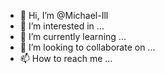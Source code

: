 - 👋 Hi, I’m @Michael-Ill
- 👀 I’m interested in ...
- 🌱 I’m currently learning ...
- 💞️ I’m looking to collaborate on ...
- 📫 How to reach me ...

<!---
Michael-Ill/Michael-Ill is a ✨ special ✨ repository because its `README.md` (this file) appears on your GitHub profile.
You can click the Preview link to take a look at your changes.
--->
